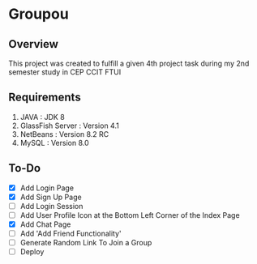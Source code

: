 # Groupou
## Overview
This project was created to fulfill a given 4th project task during my 2nd semester study in CEP CCIT FTUI

## Requirements
1. JAVA : JDK 8
2. GlassFish Server : Version 4.1
3. NetBeans : Version 8.2 RC
4. MySQL : Version 8.0

## To-Do
- [x] Add Login Page
- [x] Add Sign Up Page
- [ ] Add Login Session
- [ ] Add User Profile Icon at the Bottom Left Corner of the Index Page
- [x] Add Chat Page
- [ ] Add 'Add Friend Functionality'
- [ ] Generate Random Link To Join a Group
- [ ] Deploy